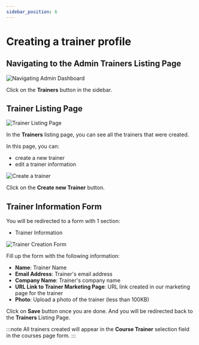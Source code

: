 ```yaml
---
sidebar_position: 6
---
```


# Creating a trainer profile

## Navigating to the Admin Trainers Listing Page
![Navigating Admin Dashboard](/img/admin/navigatingAdminDashboard.png)

Click on the **Trainers** button in the sidebar.

## Trainer Listing Page
![Trainer Listing Page](/img/admin/adminTrainerPage.png)

In the **Trainers** listing page, you can see all the trainers that were created. 

In this page, you can:
- create a new trainer
- edit a trainer information

![Create a trainer](/img/admin/adminCreateNewTrainer.png)

Click on the **Create new Trainer** button.

## Trainer Information Form

You will be redirected to a form with 1 section:
- Trainer Information

![Trainer Creation Form](/img/admin/adminTrainerForm.png)

Fill up the form with the following information:
- **Name**: Trainer Name
- **Email Address**: Trainer's email address
- **Company Name**: Trainer's company name
- **URL Link to Trainer Marketing Page**: URL link created in our marketing page for the trainer
- **Photo**: Upload a photo of the trainer (less than 100KB)

Click on **Save** button once you are done. And you will be redirected back to the **Trainers** Listing Page.

:::note
All trainers created will appear in the **Course Trainer** selection field in the courses page form.
:::